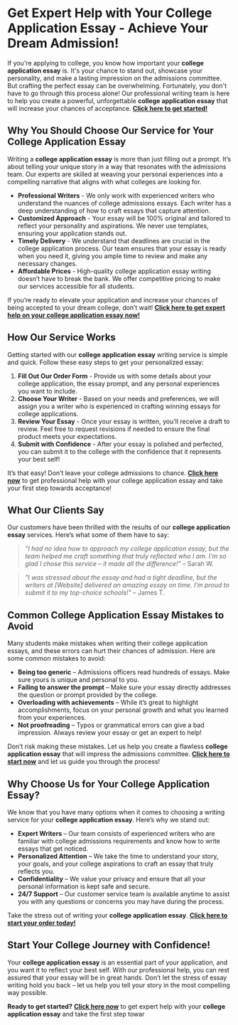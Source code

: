 # Get Expert Help with Your College Application Essay - Achieve Your Dream Admission!

If you're applying to college, you know how important your **college application essay** is. It's your chance to stand out, showcase your personality, and make a lasting impression on the admissions committee. But crafting the perfect essay can be overwhelming. Fortunately, you don't have to go through this process alone! Our professional writing team is here to help you create a powerful, unforgettable **college application essay** that will increase your chances of acceptance. [**Click here to get started!**](https://tinyurl.com/topessay?keyword=write+my+college+application+essay)

## Why You Should Choose Our Service for Your College Application Essay

Writing a **college application essay** is more than just filling out a prompt. It’s about telling your unique story in a way that resonates with the admissions team. Our experts are skilled at weaving your personal experiences into a compelling narrative that aligns with what colleges are looking for.

- **Professional Writers** - We only work with experienced writers who understand the nuances of college admissions essays. Each writer has a deep understanding of how to craft essays that capture attention.
- **Customized Approach** - Your essay will be 100% original and tailored to reflect your personality and aspirations. We never use templates, ensuring your application stands out.
- **Timely Delivery** - We understand that deadlines are crucial in the college application process. Our team ensures that your essay is ready when you need it, giving you ample time to review and make any necessary changes.
- **Affordable Prices** - High-quality college application essay writing doesn’t have to break the bank. We offer competitive pricing to make our services accessible for all students.

If you’re ready to elevate your application and increase your chances of being accepted to your dream college, don’t wait! [**Click here to get expert help on your college application essay now!**](https://tinyurl.com/topessay?keyword=write+my+college+application+essay)

## How Our Service Works

Getting started with our **college application essay** writing service is simple and quick. Follow these easy steps to get your personalized essay:

1. **Fill Out Our Order Form** - Provide us with some details about your college application, the essay prompt, and any personal experiences you want to include.
2. **Choose Your Writer** - Based on your needs and preferences, we will assign you a writer who is experienced in crafting winning essays for college applications.
3. **Review Your Essay** - Once your essay is written, you’ll receive a draft to review. Feel free to request revisions if needed to ensure the final product meets your expectations.
4. **Submit with Confidence** - After your essay is polished and perfected, you can submit it to the college with the confidence that it represents your best self!

It’s that easy! Don’t leave your college admissions to chance. [**Click here now**](https://tinyurl.com/topessay?keyword=write+my+college+application+essay) to get professional help with your college application essay and take your first step towards acceptance!

## What Our Clients Say

Our customers have been thrilled with the results of our **college application essay** services. Here’s what some of them have to say:

> _"I had no idea how to approach my college application essay, but the team helped me craft something that truly reflected who I am. I’m so glad I chose this service – it made all the difference!"_ – Sarah W.

> _"I was stressed about the essay and had a tight deadline, but the writers at [Website] delivered an amazing essay on time. I’m proud to submit it to my top-choice schools!"_ – James T.

## Common College Application Essay Mistakes to Avoid

Many students make mistakes when writing their college application essays, and these errors can hurt their chances of admission. Here are some common mistakes to avoid:

- **Being too generic** – Admissions officers read hundreds of essays. Make sure yours is unique and personal to you.
- **Failing to answer the prompt** – Make sure your essay directly addresses the question or prompt provided by the college.
- **Overloading with achievements** – While it’s great to highlight accomplishments, focus on your personal growth and what you learned from your experiences.
- **Not proofreading** – Typos or grammatical errors can give a bad impression. Always review your essay or get an expert to help!

Don’t risk making these mistakes. Let us help you create a flawless **college application essay** that will impress the admissions committee. [**Click here to start now**](https://tinyurl.com/topessay?keyword=write+my+college+application+essay) and let us guide you through the process!

## Why Choose Us for Your College Application Essay?

We know that you have many options when it comes to choosing a writing service for your **college application essay**. Here’s why we stand out:

- **Expert Writers** – Our team consists of experienced writers who are familiar with college admissions requirements and know how to write essays that get noticed.
- **Personalized Attention** – We take the time to understand your story, your goals, and your college aspirations to craft an essay that truly reflects you.
- **Confidentiality** – We value your privacy and ensure that all your personal information is kept safe and secure.
- **24/7 Support** – Our customer service team is available anytime to assist you with any questions or concerns you may have during the process.

Take the stress out of writing your **college application essay**. [**Click here to start your order today!**](https://tinyurl.com/topessay?keyword=write+my+college+application+essay)

## Start Your College Journey with Confidence!

Your **college application essay** is an essential part of your application, and you want it to reflect your best self. With our professional help, you can rest assured that your essay will be in great hands. Don’t let the stress of essay writing hold you back – let us help you tell your story in the most compelling way possible.

**Ready to get started?** [**Click here now**](https://tinyurl.com/topessay?keyword=write+my+college+application+essay) to get expert help with your **college application essay** and take the first step towar
